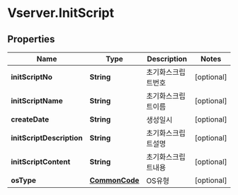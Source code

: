 # Vserver.InitScript

## Properties
Name | Type | Description | Notes
------------ | ------------- | ------------- | -------------
**initScriptNo** | **String** | 초기화스크립트번호 | [optional] 
**initScriptName** | **String** | 초기화스크립트이름 | [optional] 
**createDate** | **String** | 생성일시 | [optional] 
**initScriptDescription** | **String** | 초기화스크립트설명 | [optional] 
**initScriptContent** | **String** | 초기화스크립트내용 | [optional] 
**osType** | [**CommonCode**](CommonCode.md) | OS유형 | [optional] 


